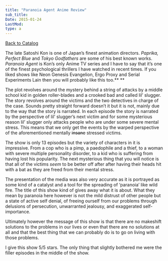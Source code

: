 ```yaml
---
title: "Paranoia Agent Anime Review"
sub_title:
Date: 2015-01-24
LastMod:
type: a
---
```


[Back to Catalog](https://otaking.xyz/index.html)

The late Satoshi Kon is one of Japan’s finest animation directors. _Paprika, Perfect Blue_ and _Tokyo Godfathers_ are some of his best known works. _Paranoia Agent_ is Kon’s only Anime TV series and I have to say that it’s one of the finest psychological thrillers I have watched in recent times. If you liked shows like Neon Genesis Evangelion, Ergo Proxy and Serial Experiments Lain then you will probably like this too.\*\*
\*\*

The plot revolves around the mystery behind a string of attacks by a middle school kid in golden roller-blades and a crooked bad and called lil’ slugger. The story revolves around the victims and the two detectives in charge of the case. Sounds pretty straight forward doesn’t it but it is not, mainly due to the way that the story is narrated. In each episode the story is narrated by the perspective of lil’ slugger’s next victim and for some mysterious reason lil’ slugger only attacks people who are under some severe mental stress. This means that we only get the events by the warped perspective of the aforementioned mentally ~~insane~~ stressed victims.

The show is only 13 episodes but the variety of characters in it is impressive. From a cop who is a pimp, a paedophile and a thief, to a woman with severe multiple personality disorder, to a kid who is suffering from having lost his popularity. The next mysterious thing that you will notice is that all of the victims _seem_ to be better off after after having their heads hit with a bat as they are freed from their mental stress.

The presentation of the media was also very accurate as it is portrayed as some kind of a catalyst and a tool for the spreading of ‘paranoia’ like wild fire. The title of this show kind of gives away what it is about. What they mean by paranoia here however is not the mild distrust of other people but a state of active self denial, of freeing ourself from our problems through delusions of persecution, unwarranted jealousy, and exaggerated self-importance.

Ultimately however the message of this show is that there are no makeshift solutions to the problems in our lives or even that there are no solutions at all and that the best thing that we can probably do is to go on living with those problems.

I give this show 5/5 stars. The only thing that slightly bothered me were the filler episodes in the middle of the show.
